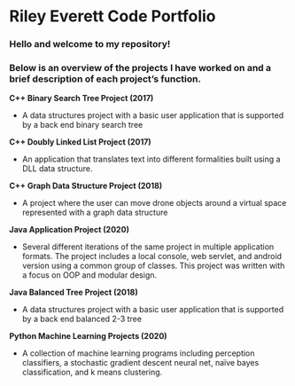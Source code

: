 # Riley Everett Code Portfolio

### Hello and welcome to my repository!

### Below is an overview of the projects I have worked on and a brief description of each project’s function.

**C++ Binary Search Tree Project (2017)**
-	A data structures project with a basic user application that is supported by a back end binary search tree  

**C++ Doubly Linked List Project (2017)**
-	An application that translates text into different formalities built using a DLL data structure.

**C++ Graph Data Structure Project (2018)**
-	A project where the user can move drone objects around a virtual space represented with a graph data structure 

**Java Application Project (2020)**
-	Several different iterations of the same project in multiple application formats. The project includes a local console, web servlet, and android version using a common group of classes. This project was written with a focus on OOP and modular design.

**Java Balanced Tree Project (2018)**
-	A data structures project with a basic user application that is supported by a back end balanced 2-3 tree  

**Python Machine Learning Projects (2020)**
-	A collection of machine learning programs including perception classifiers, a stochastic gradient descent neural net, naïve bayes classification, and k means clustering.



